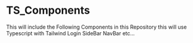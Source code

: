 # TS_Components
 This will include the Following Components 
 in this Repository this will use Typescript with Tailwind
    Login
    SideBar
    NavBar etc...
